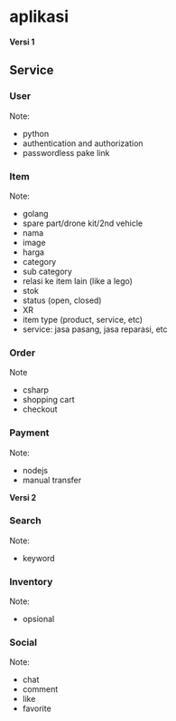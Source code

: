# aplikasi

**Versi 1**

## Service

### User 
Note: 
- python
- authentication and authorization
- passwordless pake link

### Item
Note:
- golang
- spare part/drone kit/2nd vehicle
- nama
- image
- harga
- category
- sub category
- relasi ke item lain (like a lego)
- stok
- status (open, closed)
- XR
- item type (product, service, etc)
- service: jasa pasang, jasa reparasi, etc

### Order 
Note
- csharp
- shopping cart
- checkout

### Payment
Note:
- nodejs
- manual transfer

**Versi 2**

### Search
Note:
- keyword

### Inventory
Note:
- opsional

### Social
Note:
- chat
- comment
- like
- favorite
